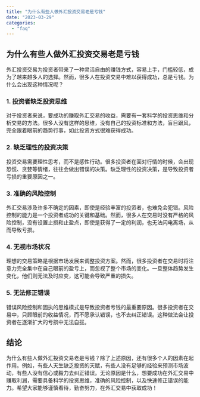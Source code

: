 ```yaml
---
title: "为什么有些人做外汇投资交易老是亏钱"
date: "2023-03-29"
categories: 
  - "faq"
---
```


## 为什么有些人做外汇投资交易老是亏钱

外汇投资交易为投资者带来了一种灵活自由的赚钱方式，容易上手，门槛较低，成为了越来越多人的选择。然而，很多人在投资交易中难以获得成功，总是亏钱。为什么会出现这种情况呢？

### 1\. 投资者缺乏投资思维

对于投资者来说，要成功的赚取外汇交易的收益，需要有一套科学的投资思维和分析交易的方法。很多人没有这样的思维，没有自己的投资标准和方法，盲目跟风，完全跟着眼前的趋势行事，如此投资方式很难获得成功。

### 2\. 缺乏理性的投资决策

投资交易需要理性思考，而不是感性行动。很多投资者在面对行情的时候，会出现恐慌、贪婪等情绪，往往会做出错误的决策。缺乏理性的投资决策，是导致投资者亏损的重要原因之一。

### 3\. 准确的风险控制

外汇交易涉及许多不确定的因素，即使是经验丰富的投资者，也难免会犯错。风险控制的能力是一个投资者成功的关键和基础。然而，很多人在交易时没有严格的风险控制，没有设置止损和止盈点，即使是获得了一定的利润，也无法闪电离场，从而导致亏损。

### 4\. 无视市场状况

理想的交易策略是根据市场发展来调整投资方案。然而，很多投资者在交易时将注意力完全集中在自己眼前的盈亏上，而忽视了整个市场的变化。一旦整体趋势发生变化，他们则无法及时应变，这可能会导致严重的损失。

### 5\. 无法修正错误

错误风险控制和固执的思维模式是导致投资者亏钱的最重要原因。很多投资者在交易中，只顾眼前的收益情况，而不愿承认错误，也不去纠正错误。这种做法会让投资者在逐渐扩大的亏损中无法自拔。

## 结论

为什么有些人做外汇投资交易老是亏钱？除了上述原因，还有很多个人的因素在起作用。例如，有些人天生缺乏投资的天赋，有些人没有足够的经验来预测市场波动，有些人没有信心或毅力去纠正错误。无论原因是什么，想要成功在外汇交易中赚取利润，需要具备科学的投资思维，准确的风险控制，以及快速修正错误的能力。希望大家能够谨慎看待，勤奋努力，在外汇交易中获取成功！
